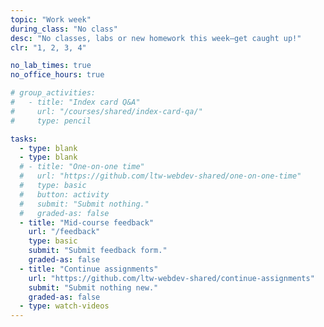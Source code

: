 ```yaml
---
topic: "Work week"
during_class: "No class"
desc: "No classes, labs or new homework this week—get caught up!"
clr: "1, 2, 3, 4"

no_lab_times: true
no_office_hours: true

# group_activities:
#   - title: "Index card Q&A"
#     url: "/courses/shared/index-card-qa/"
#     type: pencil

tasks:
  - type: blank
  - type: blank
  # - title: "One-on-one time"
  #   url: "https://github.com/ltw-webdev-shared/one-on-one-time"
  #   type: basic
  #   button: activity
  #   submit: "Submit nothing."
  #   graded-as: false
  - title: "Mid-course feedback"
    url: "/feedback"
    type: basic
    submit: "Submit feedback form."
    graded-as: false
  - title: "Continue assignments"
    url: "https://github.com/ltw-webdev-shared/continue-assignments"
    submit: "Submit nothing new."
    graded-as: false
  - type: watch-videos
---
```

